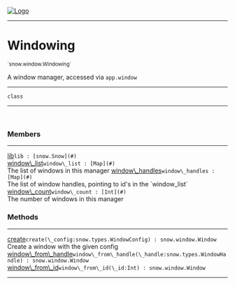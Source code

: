 
[![Logo](../../../images/logo.png)](../../../api/index.html)

---



<h1>Windowing</h1>
<small>`snow.window.Windowing`</small>

A window manager, accessed via `app.window`

---

`class`

---

&nbsp;
&nbsp;



<h3>Members</h3> <hr/><span class="member apipage">
                <a name="lib"><a class="lift" href="#lib">lib</a></a><code class="signature apipage">lib : [snow.Snow](#)</code><br/></span>
            <span class="small_desc_flat"></span><span class="member apipage">
                <a name="window_list"><a class="lift" href="#window_list">window\_list</a></a><code class="signature apipage">window\_list : [Map](#)</code><br/></span>
            <span class="small_desc_flat">The list of windows in this manager</span><span class="member apipage">
                <a name="window_handles"><a class="lift" href="#window_handles">window\_handles</a></a><code class="signature apipage">window\_handles : [Map](#)</code><br/></span>
            <span class="small_desc_flat">The list of window handles, pointing to id's in the `window_list`</span><span class="member apipage">
                <a name="window_count"><a class="lift" href="#window_count">window\_count</a></a><code class="signature apipage">window\_count : [Int](#)</code><br/></span>
            <span class="small_desc_flat">The number of windows in this manager</span>





<h3>Methods</h3> <hr/><span class="method apipage">
            <a name="create"><a class="lift" href="#create">create</a></a><code class="signature apipage">create(\_config:snow.types.WindowConfig<span></span>) : snow.window.Window</code><br/><span class="small_desc_flat">Create a window with the given config</span>
        </span>
    <span class="method apipage">
            <a name="window_from_handle"><a class="lift" href="#window_from_handle">window\_from\_handle</a></a><code class="signature apipage">window\_from\_handle(\_handle:snow.types.WindowHandle<span></span>) : snow.window.Window</code><br/><span class="small_desc_flat"></span>
        </span>
    <span class="method apipage">
            <a name="window_from_id"><a class="lift" href="#window_from_id">window\_from\_id</a></a><code class="signature apipage">window\_from\_id(\_id:Int<span></span>) : snow.window.Window</code><br/><span class="small_desc_flat"></span>
        </span>
    





---

&nbsp;
&nbsp;
&nbsp;
&nbsp;